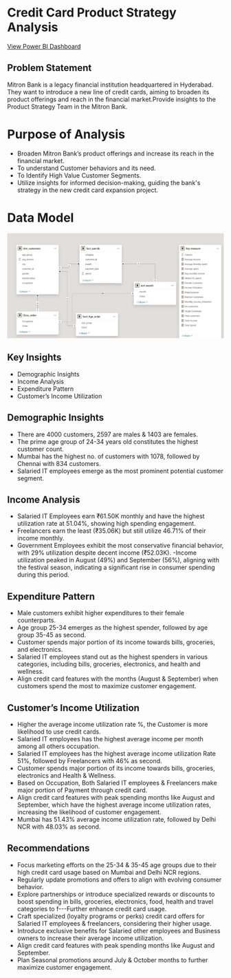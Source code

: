 # Credit Card Product Strategy Analysis
[View Power BI Dashboard](https://app.powerbi.com/view?r=eyJrIjoiM2U4MGQwYjktYjE1MC00YjhiLTlkNGYtY2Q2MjMyNDVhOTVlIiwidCI6IjAzMWEzYmJjLWNmN2MtNGUyYi05NmVjLTg2NzU1NTU0MGExYyJ9)
## Problem Statement
Mitron Bank is a legacy financial institution headquartered in Hyderabad. They want to introduce a new line of credit cards, aiming to broaden its product offerings and reach in the financial market.Provide insights to the Product Strategy Team in the  Mitron Bank.﻿ 
# Purpose of Analysis
- Broaden Mitron Bank’s product offerings and increase its reach in the financial market.
- To understand Customer behaviors and its need.
- To Identify High Value Customer Segments.
- Utilize insights for informed decision-making, guiding the bank's strategy in the new credit card expansion project.
# Data Model
![Data model](Data_model.png)

## Key Insights
- Demographic Insights
- Income Analysis
- Expenditure Pattern
- Customer’s Income Utilization
## Demographic Insights
- There are 4000 customers, 2597 are males & 1403 are females.
- The prime age group of 24-34 years old constitutes the highest customer count.
- Mumbai has the highest no. of customers with 1078, followed by Chennai with 834 customers.
- Salaried IT employees emerge as the most prominent potential customer segment.
## Income Analysis
- Salaried IT Employees earn ₹61.50K monthly and have the highest utilization rate at 51.04%, showing high spending engagement.
- Freelancers earn the least (₹35.06K) but still utilize 46.71% of their income monthly.
- Government Employees exhibit the most conservative financial behavior, with 29% utilization despite decent income (₹52.03K).
-Income utilization peaked in August (49%) and September (56%), aligning with the festival season, indicating a significant rise in consumer spending during this period.
## Expenditure Pattern
- Male customers exhibit higher expenditures to their female counterparts.
- Age group 25-34 emerges as the highest spender, followed by age group 35-45 as second.
- Customer spends major portion of its income towards bills, groceries, and electronics.
- Salaried IT employees stand out as the highest spenders in various categories, including bills, groceries, electronics, and health and wellness.
- Align credit card features with the months (August & September) when customers spend the most to maximize customer engagement.

## Customer’s Income Utilization
- Higher the average income utilization rate %, the Customer is more likelihood to use credit cards.
- Salaried IT employees has the highest average income per month among all others occupation.
- Salaried IT employees has the highest average income utilization Rate 51%, followed by Freelancers with 46% as second.
- Customer spends major portion of its income towards bills, groceries, electronics and Health & Wellness.
- Based on Occupation, Both Salaried IT employees & Freelancers make major portion of Payment through credit card.
- Align credit card features with peak spending months like August and September, which have the highest average income utilization rates, increasing the likelihood of customer engagement.
- Mumbai has 51.43% average income utilization rate, followed by Delhi NCR with 48.03% as second.

## Recommendations
- Focus marketing efforts on the 25-34 & 35-45 age groups due to their high credit card usage based on Mumbai and Delhi NCR regions.
- Regularly update promotions and offers to align with evolving consumer behavior. 
- Explore partnerships or introduce specialized rewards or discounts to boost spending in bills, groceries, electronics, food, health and travel categories to f---Further enhance credit card usage.
- Craft specialized (loyalty programs or perks) credit card offers for Salaried IT employees & freelancers, considering their higher usage.
- Introduce exclusive benefits for Salaried other employees and Business owners to increase their average income utilization.
- Align credit card features with peak spending months like August and September. 
- Plan Seasonal promotions around July & October months to further maximize customer engagement.
